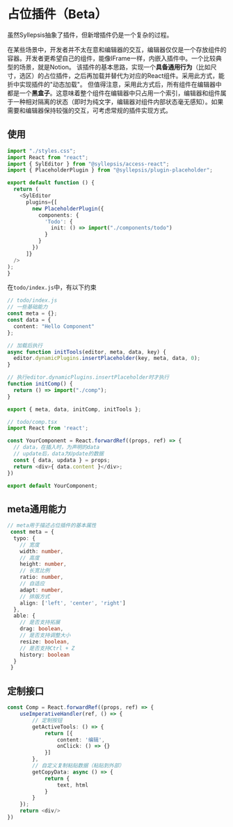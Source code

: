 # 占位插件（Beta）

虽然Syllepsis抽象了插件，但新增插件仍是一个复杂的过程。

在某些场景中，开发者并不太在意和编辑器的交互，编辑器仅仅是一个存放组件的容器。开发者更希望自己的组件，能像IFrame一样，内嵌入插件中。一个比较典型的场景，就是Notion。 该插件的基本思路，实现一个**具备通用行为**（比如尺寸，选区）的占位插件，之后再加载并替代为对应的React组件。采用此方式，能折中实现插件的"动态加载"。 但值得注意，采用此方式后，所有组件在编辑器中都是一个**黑盒子**。这意味着整个组件在编辑器中只占用一个索引，编辑器和组件属于一种相对隔离的状态（即时为纯文字，编辑器对组件内部状态毫无感知）。如果需要和编辑器保持较强的交互，可考虑常规的插件实现方式。

## 使用

```typescript
import "./styles.css";
import React from "react";
import { SylEditor } from "@syllepsis/access-react";
import { PlaceholderPlugin } from "@syllepsis/plugin-placeholder";

export default function () {
  return (
    <SylEditor
      plugins={[
        new PlaceholderPlugin({
          components: {
            'Todo': {
              init: () => import("./components/todo")
            }
          }
        })
      ]}
  />
);
}

```

在`todo/index.js`中，有以下约束

```typescript
// todo/index.js
// 一些基础能力
const meta = {};
const data = {
  content: "Hello Component"
};

// 加载后执行
async function initTools(editor, meta, data, key) {
  editor.dynamicPlugins.insertPlaceholder(key, meta, data, 0);
}

// 执行editor.dynamicPlugins.insertPlaceholder时才执行
function initComp() {
  return () => import("./comp");
}

export { meta, data, initComp, initTools };

```

```typescript
// todo/comp.tsx
import React from 'react';

const YourComponent = React.forwardRef((props, ref) => {
  // data，在插入时，为声明的data
  // update后，data为Update的数据
  const { data, updata } = props;
  return <div>{ data.content }</div>;
})

export default YourComponent;
```


## meta通用能力

```typescript
// meta用于描述占位插件的基本属性
 const meta = {
  typo: {
    // 宽度
    width: number,
    // 高度
    height: number,
    // 长宽比例
    ratio: number,
    // 自适应
    adapt: number,
    // 排版方式
    align: ['left', 'center', 'right']
  },
  able: {
    // 是否支持拓展
    drag: boolean,
    // 是否支持调整大小
    resize: boolean,
    // 是否支持Ctrl + Z
    history: boolean
  }
 }
```

## 定制接口

```typescript
const Comp = React.forwardRef((props, ref) => {
    useImperativeHandler(ref, () => {
        // 定制按钮
        getActiveTools: () => {
            return [{
                content: '编辑',
                onClick: () => {}
            }]
        },
        // 自定义复制粘贴数据（粘贴到外部）
        getCopyData: async () => {
            return {
                text, html
            }
        }
    });
    return <div/>
})
```

